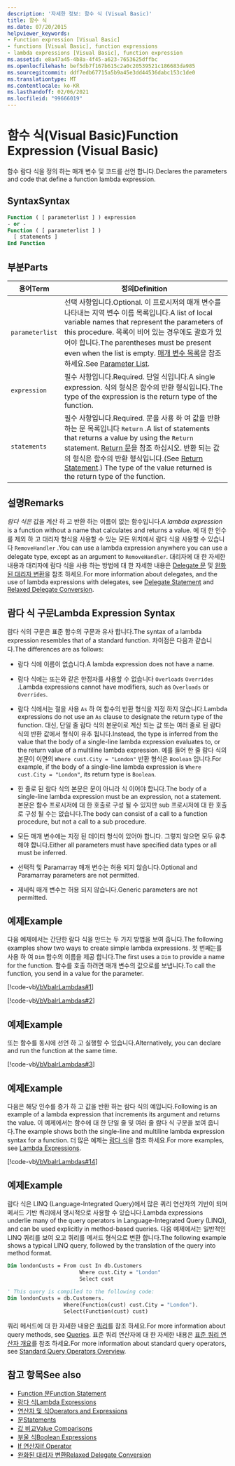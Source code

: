 ```yaml
---
description: '자세한 정보: 함수 식 (Visual Basic)'
title: 함수 식
ms.date: 07/20/2015
helpviewer_keywords:
- Function expression [Visual Basic]
- functions [Visual Basic], function expressions
- lambda expressions [Visual Basic], function expression
ms.assetid: e8a47a45-4b8a-4f45-a623-7653625dffbc
ms.openlocfilehash: bef5db7f167b615c2a0c20539521c186683da985
ms.sourcegitcommit: ddf7edb67715a5b9a45e3dd44536dabc153c1de0
ms.translationtype: MT
ms.contentlocale: ko-KR
ms.lasthandoff: 02/06/2021
ms.locfileid: "99666019"
---
```

# <a name="function-expression-visual-basic"></a><span data-ttu-id="ddab5-103">함수 식(Visual Basic)</span><span class="sxs-lookup"><span data-stu-id="ddab5-103">Function Expression (Visual Basic)</span></span>

<span data-ttu-id="ddab5-104">함수 람다 식을 정의 하는 매개 변수 및 코드를 선언 합니다.</span><span class="sxs-lookup"><span data-stu-id="ddab5-104">Declares the parameters and code that define a function lambda expression.</span></span>  
  
## <a name="syntax"></a><span data-ttu-id="ddab5-105">Syntax</span><span class="sxs-lookup"><span data-stu-id="ddab5-105">Syntax</span></span>  
  
```vb  
Function ( [ parameterlist ] ) expression  
- or -  
Function ( [ parameterlist ] )  
  [ statements ]  
End Function  
```  
  
## <a name="parts"></a><span data-ttu-id="ddab5-106">부분</span><span class="sxs-lookup"><span data-stu-id="ddab5-106">Parts</span></span>  
  
|<span data-ttu-id="ddab5-107">용어</span><span class="sxs-lookup"><span data-stu-id="ddab5-107">Term</span></span>|<span data-ttu-id="ddab5-108">정의</span><span class="sxs-lookup"><span data-stu-id="ddab5-108">Definition</span></span>|  
|---|---|  
|`parameterlist`|<span data-ttu-id="ddab5-109">선택 사항입니다.</span><span class="sxs-lookup"><span data-stu-id="ddab5-109">Optional.</span></span> <span data-ttu-id="ddab5-110">이 프로시저의 매개 변수를 나타내는 지역 변수 이름 목록입니다.</span><span class="sxs-lookup"><span data-stu-id="ddab5-110">A list of local variable names that represent the parameters of this procedure.</span></span> <span data-ttu-id="ddab5-111">목록이 비어 있는 경우에도 괄호가 있어야 합니다.</span><span class="sxs-lookup"><span data-stu-id="ddab5-111">The parentheses must be present even when the list is empty.</span></span> <span data-ttu-id="ddab5-112">[매개 변수 목록](../statements/parameter-list.md)을 참조 하세요.</span><span class="sxs-lookup"><span data-stu-id="ddab5-112">See [Parameter List](../statements/parameter-list.md).</span></span>|  
|`expression`|<span data-ttu-id="ddab5-113">필수 사항입니다.</span><span class="sxs-lookup"><span data-stu-id="ddab5-113">Required.</span></span> <span data-ttu-id="ddab5-114">단일 식입니다.</span><span class="sxs-lookup"><span data-stu-id="ddab5-114">A single expression.</span></span> <span data-ttu-id="ddab5-115">식의 형식은 함수의 반환 형식입니다.</span><span class="sxs-lookup"><span data-stu-id="ddab5-115">The type of the expression is the return type of the function.</span></span>|  
|`statements`|<span data-ttu-id="ddab5-116">필수 사항입니다.</span><span class="sxs-lookup"><span data-stu-id="ddab5-116">Required.</span></span> <span data-ttu-id="ddab5-117">문을 사용 하 여 값을 반환 하는 문 목록입니다 `Return` .</span><span class="sxs-lookup"><span data-stu-id="ddab5-117">A list of statements that returns a value by using the `Return` statement.</span></span> <span data-ttu-id="ddab5-118">[Return 문](../statements/return-statement.md)을 참조 하십시오. 반환 되는 값의 형식은 함수의 반환 형식입니다.</span><span class="sxs-lookup"><span data-stu-id="ddab5-118">(See [Return Statement](../statements/return-statement.md).) The type of the value returned is the return type of the function.</span></span>|  
  
## <a name="remarks"></a><span data-ttu-id="ddab5-119">설명</span><span class="sxs-lookup"><span data-stu-id="ddab5-119">Remarks</span></span>  

 <span data-ttu-id="ddab5-120">*람다 식은* 값을 계산 하 고 반환 하는 이름이 없는 함수입니다.</span><span class="sxs-lookup"><span data-stu-id="ddab5-120">A *lambda expression* is a function without a name that calculates and returns a value.</span></span> <span data-ttu-id="ddab5-121">에 대 한 인수를 제외 하 고 대리자 형식을 사용할 수 있는 모든 위치에서 람다 식을 사용할 수 있습니다 `RemoveHandler` .</span><span class="sxs-lookup"><span data-stu-id="ddab5-121">You can use a lambda expression anywhere you can use a delegate type, except as an argument to `RemoveHandler`.</span></span> <span data-ttu-id="ddab5-122">대리자에 대 한 자세한 내용과 대리자에 람다 식을 사용 하는 방법에 대 한 자세한 내용은 [Delegate 문](../statements/delegate-statement.md) 및 [완화 된 대리자 변환](../../programming-guide/language-features/delegates/relaxed-delegate-conversion.md)을 참조 하세요.</span><span class="sxs-lookup"><span data-stu-id="ddab5-122">For more information about delegates, and the use of lambda expressions with delegates, see [Delegate Statement](../statements/delegate-statement.md) and [Relaxed Delegate Conversion](../../programming-guide/language-features/delegates/relaxed-delegate-conversion.md).</span></span>  
  
## <a name="lambda-expression-syntax"></a><span data-ttu-id="ddab5-123">람다 식 구문</span><span class="sxs-lookup"><span data-stu-id="ddab5-123">Lambda Expression Syntax</span></span>  

 <span data-ttu-id="ddab5-124">람다 식의 구문은 표준 함수의 구문과 유사 합니다.</span><span class="sxs-lookup"><span data-stu-id="ddab5-124">The syntax of a lambda expression resembles that of a standard function.</span></span> <span data-ttu-id="ddab5-125">차이점은 다음과 같습니다.</span><span class="sxs-lookup"><span data-stu-id="ddab5-125">The differences are as follows:</span></span>  
  
- <span data-ttu-id="ddab5-126">람다 식에 이름이 없습니다.</span><span class="sxs-lookup"><span data-stu-id="ddab5-126">A lambda expression does not have a name.</span></span>  
  
- <span data-ttu-id="ddab5-127">람다 식에는 또는와 같은 한정자를 사용할 수 없습니다 `Overloads` `Overrides` .</span><span class="sxs-lookup"><span data-stu-id="ddab5-127">Lambda expressions cannot have modifiers, such as `Overloads` or `Overrides`.</span></span>  
  
- <span data-ttu-id="ddab5-128">람다 식에서는 절을 사용 `As` 하 여 함수의 반환 형식을 지정 하지 않습니다.</span><span class="sxs-lookup"><span data-stu-id="ddab5-128">Lambda expressions do not use an `As` clause to designate the return type of the function.</span></span> <span data-ttu-id="ddab5-129">대신, 단일 줄 람다 식의 본문이로 계산 되는 값 또는 여러 줄로 된 람다 식의 반환 값에서 형식이 유추 됩니다.</span><span class="sxs-lookup"><span data-stu-id="ddab5-129">Instead, the type is inferred from the value that the body of a single-line lambda expression evaluates to, or the return value of a multiline lambda expression.</span></span> <span data-ttu-id="ddab5-130">예를 들어 한 줄 람다 식의 본문이 이면의 `Where cust.City = "London"` 반환 형식은 `Boolean` 입니다.</span><span class="sxs-lookup"><span data-stu-id="ddab5-130">For example, if the body of a single-line lambda expression is `Where cust.City = "London"`, its return type is `Boolean`.</span></span>  
  
- <span data-ttu-id="ddab5-131">한 줄로 된 람다 식의 본문은 문이 아니라 식 이어야 합니다.</span><span class="sxs-lookup"><span data-stu-id="ddab5-131">The body of a single-line lambda expression must be an expression, not a statement.</span></span> <span data-ttu-id="ddab5-132">본문은 함수 프로시저에 대 한 호출로 구성 될 수 있지만 sub 프로시저에 대 한 호출로 구성 될 수는 없습니다.</span><span class="sxs-lookup"><span data-stu-id="ddab5-132">The body can consist of a call to a function procedure, but not a call to a sub procedure.</span></span>  
  
- <span data-ttu-id="ddab5-133">모든 매개 변수에는 지정 된 데이터 형식이 있어야 합니다. 그렇지 않으면 모두 유추 해야 합니다.</span><span class="sxs-lookup"><span data-stu-id="ddab5-133">Either all parameters must have specified data types or all must be inferred.</span></span>  
  
- <span data-ttu-id="ddab5-134">선택적 및 Paramarray 매개 변수는 허용 되지 않습니다.</span><span class="sxs-lookup"><span data-stu-id="ddab5-134">Optional and Paramarray parameters are not permitted.</span></span>  
  
- <span data-ttu-id="ddab5-135">제네릭 매개 변수는 허용 되지 않습니다.</span><span class="sxs-lookup"><span data-stu-id="ddab5-135">Generic parameters are not permitted.</span></span>  
  
## <a name="example"></a><span data-ttu-id="ddab5-136">예제</span><span class="sxs-lookup"><span data-stu-id="ddab5-136">Example</span></span>  

 <span data-ttu-id="ddab5-137">다음 예제에서는 간단한 람다 식을 만드는 두 가지 방법을 보여 줍니다.</span><span class="sxs-lookup"><span data-stu-id="ddab5-137">The following examples show two ways to create simple lambda expressions.</span></span> <span data-ttu-id="ddab5-138">첫 번째는를 사용 하 여 `Dim` 함수의 이름을 제공 합니다.</span><span class="sxs-lookup"><span data-stu-id="ddab5-138">The first uses a `Dim` to provide a name for the function.</span></span> <span data-ttu-id="ddab5-139">함수를 호출 하려면 매개 변수의 값으로를 보냅니다.</span><span class="sxs-lookup"><span data-stu-id="ddab5-139">To call the function, you send in a value for the parameter.</span></span>  
  
 [!code-vb[VbVbalrLambdas#1](~/samples/snippets/visualbasic/VS_Snippets_VBCSharp/VbVbalrLambdas/VB/Class1.vb#1)]  
  
 [!code-vb[VbVbalrLambdas#2](~/samples/snippets/visualbasic/VS_Snippets_VBCSharp/VbVbalrLambdas/VB/Class1.vb#2)]  
  
## <a name="example"></a><span data-ttu-id="ddab5-140">예제</span><span class="sxs-lookup"><span data-stu-id="ddab5-140">Example</span></span>  

 <span data-ttu-id="ddab5-141">또는 함수를 동시에 선언 하 고 실행할 수 있습니다.</span><span class="sxs-lookup"><span data-stu-id="ddab5-141">Alternatively, you can declare and run the function at the same time.</span></span>  
  
 [!code-vb[VbVbalrLambdas#3](~/samples/snippets/visualbasic/VS_Snippets_VBCSharp/VbVbalrLambdas/VB/Class1.vb#3)]  
  
## <a name="example"></a><span data-ttu-id="ddab5-142">예제</span><span class="sxs-lookup"><span data-stu-id="ddab5-142">Example</span></span>  

 <span data-ttu-id="ddab5-143">다음은 해당 인수를 증가 하 고 값을 반환 하는 람다 식의 예입니다.</span><span class="sxs-lookup"><span data-stu-id="ddab5-143">Following is an example of a lambda expression that increments its argument and returns the value.</span></span> <span data-ttu-id="ddab5-144">이 예제에서는 함수에 대 한 단일 줄 및 여러 줄 람다 식 구문을 보여 줍니다.</span><span class="sxs-lookup"><span data-stu-id="ddab5-144">The example shows both the single-line and multiline lambda expression syntax for a function.</span></span> <span data-ttu-id="ddab5-145">더 많은 예제는 [람다 식](../../programming-guide/language-features/procedures/lambda-expressions.md)을 참조 하세요.</span><span class="sxs-lookup"><span data-stu-id="ddab5-145">For more examples, see [Lambda Expressions](../../programming-guide/language-features/procedures/lambda-expressions.md).</span></span>  
  
 [!code-vb[VbVbalrLambdas#14](~/samples/snippets/visualbasic/VS_Snippets_VBCSharp/VbVbalrLambdas/VB/Class1.vb#14)]  
  
## <a name="example"></a><span data-ttu-id="ddab5-146">예제</span><span class="sxs-lookup"><span data-stu-id="ddab5-146">Example</span></span>  

 <span data-ttu-id="ddab5-147">람다 식은 LINQ (Language-Integrated Query)에서 많은 쿼리 연산자의 기반이 되며 메서드 기반 쿼리에서 명시적으로 사용할 수 있습니다.</span><span class="sxs-lookup"><span data-stu-id="ddab5-147">Lambda expressions underlie many of the query operators in Language-Integrated Query (LINQ), and can be used explicitly in method-based queries.</span></span> <span data-ttu-id="ddab5-148">다음 예제에서는 일반적인 LINQ 쿼리를 보여 오고 쿼리를 메서드 형식으로 변환 합니다.</span><span class="sxs-lookup"><span data-stu-id="ddab5-148">The following example shows a typical LINQ query, followed by the translation of the query into method format.</span></span>  
  
```vb  
Dim londonCusts = From cust In db.Customers  
                       Where cust.City = "London"  
                       Select cust  
  
' This query is compiled to the following code:  
Dim londonCusts = db.Customers.  
                  Where(Function(cust) cust.City = "London").  
                  Select(Function(cust) cust)  
```  
  
 <span data-ttu-id="ddab5-149">쿼리 메서드에 대 한 자세한 내용은 [쿼리](../queries/index.md)를 참조 하세요.</span><span class="sxs-lookup"><span data-stu-id="ddab5-149">For more information about query methods, see [Queries](../queries/index.md).</span></span> <span data-ttu-id="ddab5-150">표준 쿼리 연산자에 대 한 자세한 내용은 [표준 쿼리 연산자 개요](../../programming-guide/concepts/linq/standard-query-operators-overview.md)를 참조 하세요.</span><span class="sxs-lookup"><span data-stu-id="ddab5-150">For more information about standard query operators, see [Standard Query Operators Overview](../../programming-guide/concepts/linq/standard-query-operators-overview.md).</span></span>  
  
## <a name="see-also"></a><span data-ttu-id="ddab5-151">참고 항목</span><span class="sxs-lookup"><span data-stu-id="ddab5-151">See also</span></span>

- [<span data-ttu-id="ddab5-152">Function 문</span><span class="sxs-lookup"><span data-stu-id="ddab5-152">Function Statement</span></span>](../statements/function-statement.md)
- [<span data-ttu-id="ddab5-153">람다 식</span><span class="sxs-lookup"><span data-stu-id="ddab5-153">Lambda Expressions</span></span>](../../programming-guide/language-features/procedures/lambda-expressions.md)
- [<span data-ttu-id="ddab5-154">연산자 및 식</span><span class="sxs-lookup"><span data-stu-id="ddab5-154">Operators and Expressions</span></span>](../../programming-guide/language-features/operators-and-expressions/index.md)
- [<span data-ttu-id="ddab5-155">문</span><span class="sxs-lookup"><span data-stu-id="ddab5-155">Statements</span></span>](../../programming-guide/language-features/statements.md)
- [<span data-ttu-id="ddab5-156">값 비교</span><span class="sxs-lookup"><span data-stu-id="ddab5-156">Value Comparisons</span></span>](../../programming-guide/language-features/operators-and-expressions/value-comparisons.md)
- [<span data-ttu-id="ddab5-157">부울 식</span><span class="sxs-lookup"><span data-stu-id="ddab5-157">Boolean Expressions</span></span>](../../programming-guide/language-features/operators-and-expressions/boolean-expressions.md)
- [<span data-ttu-id="ddab5-158">If 연산자</span><span class="sxs-lookup"><span data-stu-id="ddab5-158">If Operator</span></span>](if-operator.md)
- [<span data-ttu-id="ddab5-159">완화된 대리자 변환</span><span class="sxs-lookup"><span data-stu-id="ddab5-159">Relaxed Delegate Conversion</span></span>](../../programming-guide/language-features/delegates/relaxed-delegate-conversion.md)
